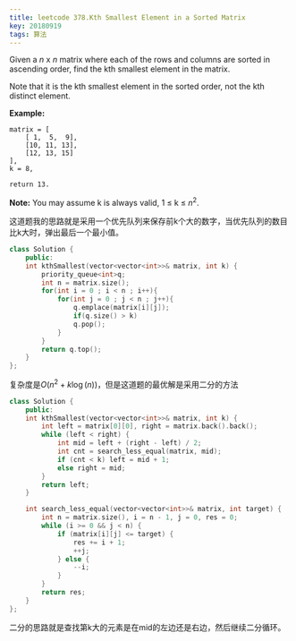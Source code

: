 ```yaml
---
title: leetcode 378.Kth Smallest Element in a Sorted Matrix
key: 20180919
tags: 算法
---
```


Given a *n* x *n* matrix where each of the rows and columns are sorted in ascending order, find the kth smallest element in the matrix.

Note that it is the kth smallest element in the sorted order, not the kth distinct element.

**Example:**

```
matrix = [
    [ 1,  5,  9],
    [10, 11, 13],
    [12, 13, 15]
],
k = 8,

return 13.
```



**Note:**
You may assume k is always valid, 1 ≤ k ≤ $n^{2}$.

这道题我的思路就是采用一个优先队列来保存前k个大的数字，当优先队列的数目比k大时，弹出最后一个最小值。

```c++
class Solution {
    public:
    int kthSmallest(vector<vector<int>>& matrix, int k) {
        priority_queue<int>q;
        int n = matrix.size();
        for(int i = 0 ; i < n ; i++){
            for(int j = 0 ; j < n ; j++){
                q.emplace(matrix[i][j]);
                if(q.size() > k)
                q.pop();
            }
        }
        return q.top();
    }
};

```

复杂度是$O\left(n^{2}+k\log\left(n\right)\right)$，但是这道题的最优解是采用二分的方法

```c++
class Solution {
    public:
    int kthSmallest(vector<vector<int>>& matrix, int k) {
        int left = matrix[0][0], right = matrix.back().back();
        while (left < right) {
            int mid = left + (right - left) / 2;
            int cnt = search_less_equal(matrix, mid);
            if (cnt < k) left = mid + 1;
            else right = mid;
        }
        return left;
    }

    int search_less_equal(vector<vector<int>>& matrix, int target) {
        int n = matrix.size(), i = n - 1, j = 0, res = 0;
        while (i >= 0 && j < n) {
            if (matrix[i][j] <= target) {
                res += i + 1;
                ++j;
            } else {
                --i;
            }
        }
        return res;
    }
};
```

二分的思路就是查找第k大的元素是在mid的左边还是右边，然后继续二分循环。
